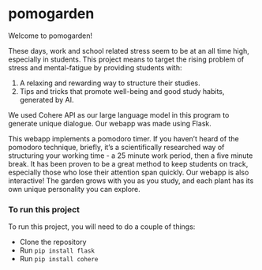 # pomogarden

Welcome to pomogarden!

These days, work and school related stress seem to be at an all time high, especially in students. This project means to target the rising problem of stress and mental-fatigue by providing students with:
1. A relaxing and rewarding way to structure their studies.
1. Tips and tricks that promote well-being and good study habits, generated by AI.

We used Cohere API as our large language model in this program to generate unique dialogue. Our webapp was made using Flask.

This webapp implements a pomodoro timer. If you haven’t heard of the pomodoro technique, briefly, it’s a scientifically researched way of structuring your working time - a 25 minute work period, then a five minute break. It has been proven to be a great method to keep students on track, especially those who lose their attention span quickly.
Our webapp is also interactive! The garden grows with you as you study, and each plant has its own unique personality you can explore.

### To run this project
To run this project, you will need to do a couple of things:
* Clone the repository
* Run ```pip install flask```
* Run ```pip install cohere```
